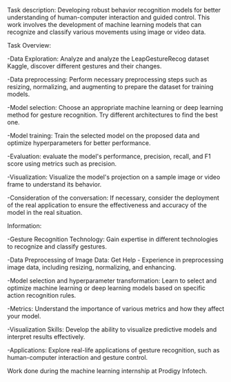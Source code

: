 Task description: Developing robust behavior recognition models for better understanding of human-computer interaction and guided control. This work involves the development of machine learning models that can recognize and classify various movements using image or video data.

Task Overview:

-Data Exploration: Analyze and analyze the LeapGestureRecog dataset Kaggle, discover different gestures and their changes. 

-Data preprocessing: Perform necessary preprocessing steps such as resizing, normalizing, and augmenting to prepare the dataset for training models. 

-Model selection: Choose an appropriate machine learning or deep learning method for gesture recognition. Try different architectures to find the best one. 

-Model training: Train the selected model on the proposed data and optimize hyperparameters for better performance. 

-Evaluation: evaluate the model's performance, precision, recall, and F1 score using metrics such as precision. 

-Visualization: Visualize the model's projection on a sample image or video frame to understand its behavior. 

-Consideration of the conversation: If necessary, consider the deployment of the real application to ensure the effectiveness and accuracy of the model in the real situation.

Information:

-Gesture Recognition Technology: Gain expertise in different technologies to recognize and classify gestures. 

-Data Preprocessing of Image Data: Get Help - Experience in preprocessing image data, including resizing, normalizing, and enhancing. 

-Model selection and hyperparameter transformation: Learn to select and optimize machine learning or deep learning models based on specific action recognition rules. 

-Metrics: Understand the importance of various metrics and how they affect your model. 

-Visualization Skills: Develop the ability to visualize predictive models and interpret results effectively. 

-Applications: Explore real-life applications of gesture recognition, such as human-computer interaction and gesture control.

Work done during the machine learning internship at Prodigy Infotech.
